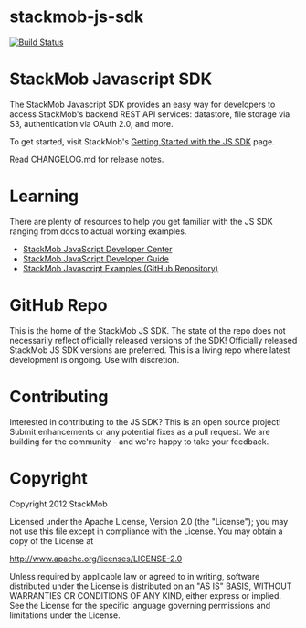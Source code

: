 stackmob-js-sdk
===============

[![Build Status](https://travis-ci.org/[YOUR_GITHUB_USERNAME]/[YOUR_PROJECT_NAME].png)](https://travis-ci.org/[YOUR_GITHUB_USERNAME]/[YOUR_PROJECT_NAME])

# StackMob Javascript SDK

The StackMob Javascript SDK provides an easy way for developers to access StackMob's backend REST API services: datastore, file storage via S3, authentication via OAuth 2.0, and more.

To get started, visit StackMob's <a href="https://www.stackmob.com/platform/help/tutorials/html5_js_sdk" target="_blank">Getting Started with the JS SDK</a> page.

Read CHANGELOG.md for release notes.

# Learning

There are plenty of resources to help you get familiar with the JS SDK ranging from docs to actual working examples.

* <a href="https://developer.stackmob.com/js-sdk" target="_blank">StackMob JavaScript Developer Center</a>
* <a href="https://developer.stackmob.com/js-sdk/developer-guide" target="_blank">StackMob JavaScript Developer Guide</a>
* <a href="https://github.com/stackmob/stackmob-javascript-examples" target="_blank">StackMob Javascript Examples (GitHub Repository)</a>

# GitHub Repo

This is the home of the StackMob JS SDK.  The state of the repo does not necessarily reflect officially released versions of the SDK!  Officially released StackMob JS SDK versions are preferred.  This is a living repo where latest development is ongoing.  Use with discretion.


# Contributing

Interested in contributing to the JS SDK?  This is an open source project!  Submit enhancements or any potential fixes as a pull request.  We are building for the community - and we're happy to take your feedback.


# Copyright

Copyright 2012 StackMob

Licensed under the Apache License, Version 2.0 (the "License");
you may not use this file except in compliance with the License.
You may obtain a copy of the License at

http://www.apache.org/licenses/LICENSE-2.0

Unless required by applicable law or agreed to in writing, software
distributed under the License is distributed on an "AS IS" BASIS,
WITHOUT WARRANTIES OR CONDITIONS OF ANY KIND, either express or implied.
See the License for the specific language governing permissions and
limitations under the License.
